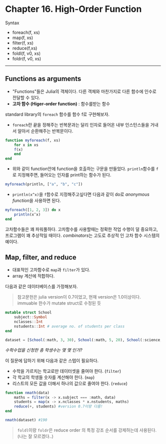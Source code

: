 # Chapter 16. High-Order Function
Syntax
- foreach(f, xs)
- map(f, xs)
- filter(f, xs)
- reduce(f,xs)
- foldl(f, v0, xs)
- foldr(f, v0, xs)
---
## Functions as arguments

- "Functions"들은 Julia의 객체이다. 다른 객체와 마찬가지로 다른 함수에 인수로 전달할 수 있다. 
- **고차 함수 (Higer-order function)** : 함수를받는 함수

standard library의 ```foreach``` 함수를 함수 f로 구현해보자. 
- ```foreach```란 끝을 정해주는 반복문과는 달리 인자로 들어온 내부 인스턴스들을 거내서 알아서 순환해주는 반복문이다.


``` julia
function myforeach(f, xs)
    for x in xs
    f(x)
    end
end
```
- 위와 같이 function안에 function을 호출하는 구문을 만들었다. ```println```함수를 ```f```로 지정해주면, 들어오는 인자를 print하는 함수가 된다.

```julia
myforeach(println, ["a", "b", "c"])
```

- ```println(x^x)```을 ```f```함수로 지정해주고싶다면 다음과 같이 do로 *anonymous function*을 사용하면 된다. 

```julia
myforeach([1, 2, 3]) do x
    println(x^x)
end
```

고차함수들은 꽤 파워풀하다.
고차함수를 사용할때는 정확한 작업 수행이 덜 중요하고, 프로그램이 꽤 추상적일 때이다. *combinators*는 고도로 추상적 인 고차 함수 시스템의 예이다.

## Map, filter, and reduce

- 대표적인 고차함수로 ```map```과 ```filter```가 있다.
- array 계산에 적합하다.

다음과 같은 데이터베이스를 가정해보자.
>참고문헌은 julia version이 0.7이었고, 현재 version은 1.0이상이다. immuable 한수가 mutate struct로 수정된 듯

```julia
mutable struct School
    subject::Symbol
    nclasses::Int
    nstudents::Int # average no. of students per class    
end

dataset = [School(:math, 3, 30), School(:math, 5, 20), School(:science, 10, 5)]
```

*수학수업을 신청한 총 학생수는 몇 몇 인가?*

이 질문에 답하기 위해 다음과 같은 스텝이 필요하다.

- 수학을 가르치는 학교로만 데이터셋을 줄여야 한다. (```filter```)
- 각 학교의 학생들 숫자를 계산해야 한다. (```map```)
- 리스트의 모든 값을 더해서 하나의 값으로 줄여야 한다. (```reduce```)

```julia
function nmath(data)
    maths = filter(x -> x.subject === :math, data)
    students = map(x -> x.nclasses * x.nstudents, maths)
    reduce(+, students) #version 0.7이랑 다름!
end

nmath(dataset) #190
```
> ```foldl```이랑 ```foldr```은 reduce order 의 특정 강조 순서를 강제하는데 사용된다. (나는 잘 모르겠다..)













